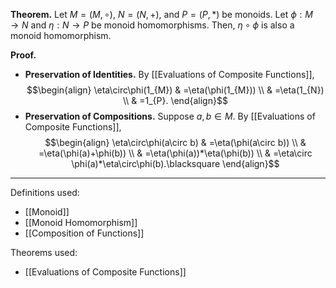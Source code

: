 **Theorem.** Let $M=(M,\circ)$, $N=(N,+)$, and $P=(P,*)$ be monoids. Let $\phi:M\to N$ and $\eta:N\to P$ be monoid homomorphisms. Then, $\eta\circ \phi$ is also a monoid homomorphism.

**Proof.**
- **Preservation of Identities.** By [[Evaluations of Composite Functions]], $$\begin{align}
\eta\circ\phi(1_{M}) & =\eta(\phi(1_{M})) \\
 & =\eta(1_{N}) \\
 & =1_{P}.
\end{align}$$
- **Preservation of Compositions.** Suppose $a,b\in M$. By [[Evaluations of Composite Functions]], $$\begin{align}
\eta\circ\phi(a\circ b) & =\eta(\phi(a\circ b)) \\
 & =\eta(\phi(a)+\phi(b)) \\
 & =\eta(\phi(a))*\eta(\phi(b)) \\
 & =\eta\circ \phi(a)*\eta\circ\phi(b).\blacksquare
\end{align}$$

***
Definitions used:
- [[Monoid]]
- [[Monoid Homomorphism]]
- [[Composition of Functions]]

Theorems used:
- [[Evaluations of Composite Functions]]